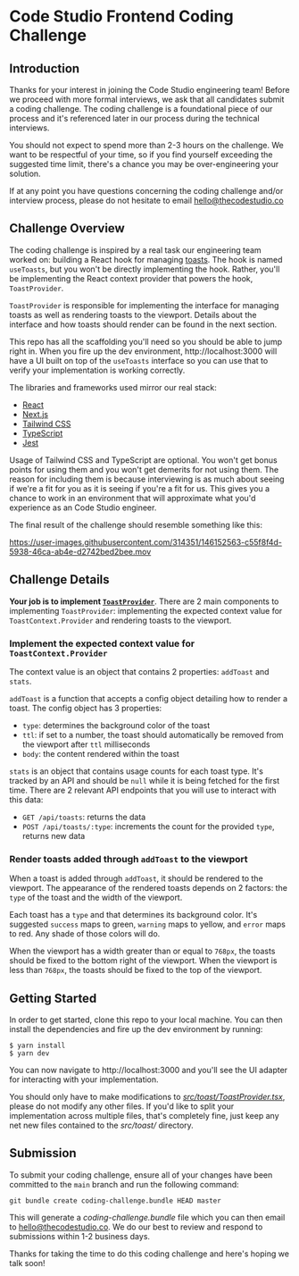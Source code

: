 # Code Studio Frontend Coding Challenge

## Introduction

Thanks for your interest in joining the Code Studio engineering team! Before we proceed with more formal
interviews, we ask that all candidates submit a coding challenge. The coding challenge is a foundational
piece of our process and it's referenced later in our process during the technical interviews.

You should not expect to spend more than 2-3 hours on the challenge. We want to be respectful of your time,
so if you find yourself exceeding the suggested time limit, there's a chance you may be over-engineering your solution.

If at any point you have questions concerning the coding challenge and/or interview process, please do not
hesitate to email hello@thecodestudio.co

## Challenge Overview

The coding challenge is inspired by a real task our engineering team worked on: building a React hook for managing
[toasts](https://stackoverflow.com/questions/1348788/what-does-toast-mean). The hook is named `useToasts`, but you won't
be directly implementing the hook. Rather, you'll be implementing the React context provider that powers the hook, `ToastProvider`.

`ToastProvider` is responsible for implementing the interface for managing toasts as well as rendering toasts to the viewport.
Details about the interface and how toasts should render can be found in the next section.

This repo has all the scaffolding you'll need so you should be able to jump right in. When you fire up the dev
environment, http://localhost:3000 will have a UI built on top of the `useToasts` interface so you can
use that to verify your implementation is working correctly.

The libraries and frameworks used mirror our real stack:

- [React](https://reactjs.org/)
- [Next.js](https://nextjs.org/)
- [Tailwind CSS](https://tailwindcss.com/)
- [TypeScript](https://www.typescriptlang.org/)
- [Jest](https://jestjs.io/)

Usage of Tailwind CSS and TypeScript are optional. You won't get bonus points for using them and you
won't get demerits for not using them. The reason for including them is because interviewing is as much
about seeing if we're a fit for you as it is seeing if you're a fit for us. This gives you a chance
to work in an environment that will approximate what you'd experience as an Code Studio engineer.

The final result of the challenge should resemble something like this:

https://user-images.githubusercontent.com/314351/146152563-c55f8f4d-5938-46ca-ab4e-d2742bed2bee.mov

## Challenge Details

**Your job is to implement [`ToastProvider`](https://github.com/the-code-studio/react-coding-challenge/blob/master/src/toast/ToastProvider.tsx)**.
There are 2 main components to implementing `ToastProvider`: implementing the expected context value for `ToastContext.Provider` and
rendering toasts to the viewport.

### Implement the expected context value for `ToastContext.Provider`

The context value is an object that contains 2 properties: `addToast` and `stats`.

`addToast` is a function that accepts a config object detailing how to render a toast. The config object has 3 properties:

- `type`: determines the background color of the toast
- `ttl`: if set to a number, the toast should automatically be removed from the viewport after `ttl` milliseconds
- `body`: the content rendered within the toast

`stats` is an object that contains usage counts for each toast type. It's tracked by an API and should be `null`
while it is being fetched for the first time. There are 2 relevant API endpoints that you will use to interact with this data:

- `GET /api/toasts`: returns the data
- `POST /api/toasts/:type`: increments the count for the provided `type`, returns new data

### Render toasts added through `addToast` to the viewport

When a toast is added through `addToast`, it should be rendered to the viewport. The appearance of the rendered
toasts depends on 2 factors: the `type` of the toast and the width of the viewport.

Each toast has a `type` and that determines its background color. It's suggested `success` maps to green,
`warning` maps to yellow, and `error` maps to red. Any shade of those colors will do.

When the viewport has a width greater than or equal to `768px`, the toasts should be fixed to the bottom right of the
viewport. When the viewport is less than `768px`, the toasts should be fixed to the top of the viewport.

## Getting Started

In order to get started, clone this repo to your local machine. You can then install the dependencies and
fire up the dev environment by running:

```
$ yarn install
$ yarn dev
```

You can now navigate to http://localhost:3000 and you'll see the UI adapter for interacting with your implementation.

You should only have to make modifications to [_src/toast/ToastProvider.tsx_](https://github.com/the-code-studio/react-coding-challenge/blob/master/src/toast/ToastProvider.tsx),
please do not modify any other files. If you'd like to split your implementation across multiple files, that's
completely fine, just keep any net new files contained to the _src/toast/_ directory.

## Submission

To submit your coding challenge, ensure all of your changes have been committed to the `main` branch and
run the following command:

```
git bundle create coding-challenge.bundle HEAD master
```

This will generate a _coding-challenge.bundle_ file which you can then email to hello@thecodestudio.co. We do our best
to review and respond to submissions within 1-2 business days.

Thanks for taking the time to do this coding challenge and here's hoping we talk soon!
